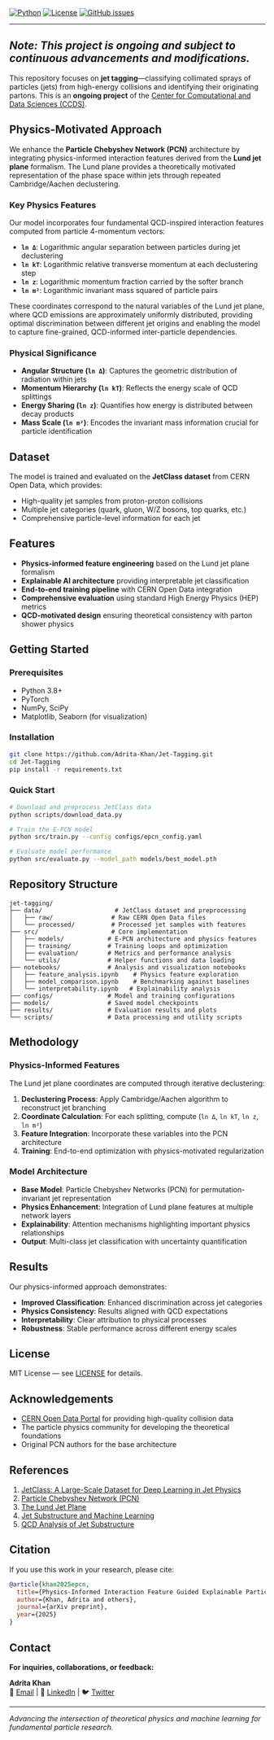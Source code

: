 

[![Python](https://img.shields.io/badge/Python-3.8+-blue.svg)](https://python.org)
[![License](https://img.shields.io/badge/License-MIT-yellow.svg)](LICENSE)
[![GitHub issues](https://img.shields.io/github/issues/Adrita-Khan/Jet-Tagging)](https://github.com/Adrita-Khan/Jet-Tagging/issues)

----
*Note: This project is ongoing and subject to continuous advancements and modifications.*
----

This repository focuses on **jet tagging**—classifying collimated sprays of particles (jets) from high-energy collisions and identifying their originating partons. This is an **ongoing project** of the [Center for Computational and Data Sciences (CCDS)](https://ccds.ai/).

## Physics-Motivated Approach

We enhance the **Particle Chebyshev Network (PCN)** architecture by integrating physics-informed interaction features derived from the **Lund jet plane** formalism. The Lund plane provides a theoretically motivated representation of the phase space within jets through repeated Cambridge/Aachen declustering.

### Key Physics Features

Our model incorporates four fundamental QCD-inspired interaction features computed from particle 4-momentum vectors:

- **`ln Δ`**: Logarithmic angular separation between particles during jet declustering
- **`ln kT`**: Logarithmic relative transverse momentum at each declustering step  
- **`ln z`**: Logarithmic momentum fraction carried by the softer branch
- **`ln m²`**: Logarithmic invariant mass squared of particle pairs

These coordinates correspond to the natural variables of the Lund jet plane, where QCD emissions are approximately uniformly distributed, providing optimal discrimination between different jet origins and enabling the model to capture fine-grained, QCD-informed inter-particle dependencies.

### Physical Significance

- **Angular Structure (`ln Δ`)**: Captures the geometric distribution of radiation within jets
- **Momentum Hierarchy (`ln kT`)**: Reflects the energy scale of QCD splittings 
- **Energy Sharing (`ln z`)**: Quantifies how energy is distributed between decay products
- **Mass Scale (`ln m²`)**: Encodes the invariant mass information crucial for particle identification

## Dataset

The model is trained and evaluated on the **JetClass dataset** from CERN Open Data, which provides:
- High-quality jet samples from proton-proton collisions
- Multiple jet categories (quark, gluon, W/Z bosons, top quarks, etc.)
- Comprehensive particle-level information for each jet

## Features

- **Physics-informed feature engineering** based on the Lund jet plane formalism
- **Explainable AI architecture** providing interpretable jet classification
- **End-to-end training pipeline** with CERN Open Data integration
- **Comprehensive evaluation** using standard High Energy Physics (HEP) metrics
- **QCD-motivated design** ensuring theoretical consistency with parton shower physics

## Getting Started

### Prerequisites
- Python 3.8+
- PyTorch
- NumPy, SciPy
- Matplotlib, Seaborn (for visualization)

### Installation

```bash
git clone https://github.com/Adrita-Khan/Jet-Tagging.git
cd Jet-Tagging
pip install -r requirements.txt
```

### Quick Start

```bash
# Download and preprocess JetClass data
python scripts/download_data.py

# Train the E-PCN model
python src/train.py --config configs/epcn_config.yaml

# Evaluate model performance
python src/evaluate.py --model_path models/best_model.pth
```

## Repository Structure

```
jet-tagging/
├── data/                    # JetClass dataset and preprocessing
│   ├── raw/                # Raw CERN Open Data files  
│   └── processed/          # Processed jet samples with features
├── src/                    # Core implementation
│   ├── models/            # E-PCN architecture and physics features
│   ├── training/          # Training loops and optimization
│   ├── evaluation/        # Metrics and performance analysis
│   └── utils/             # Helper functions and data loading
├── notebooks/             # Analysis and visualization notebooks
│   ├── feature_analysis.ipynb    # Physics feature exploration
│   ├── model_comparison.ipynb    # Benchmarking against baselines
│   └── interpretability.ipynb   # Explainability analysis
├── configs/               # Model and training configurations
├── models/                # Saved model checkpoints
├── results/               # Evaluation results and plots
└── scripts/               # Data processing and utility scripts
```

## Methodology

### Physics-Informed Features

The Lund jet plane coordinates are computed through iterative declustering:

1. **Declustering Process**: Apply Cambridge/Aachen algorithm to reconstruct jet branching
2. **Coordinate Calculation**: For each splitting, compute (`ln Δ`, `ln kT`, `ln z`, `ln m²`)
3. **Feature Integration**: Incorporate these variables into the PCN architecture
4. **Training**: End-to-end optimization with physics-motivated regularization

### Model Architecture

- **Base Model**: Particle Chebyshev Networks (PCN) for permutation-invariant jet representation
- **Physics Enhancement**: Integration of Lund plane features at multiple network layers
- **Explainability**: Attention mechanisms highlighting important physics relationships
- **Output**: Multi-class jet classification with uncertainty quantification

## Results

Our physics-informed approach demonstrates:
- **Improved Classification**: Enhanced discrimination across jet categories
- **Physics Consistency**: Results aligned with QCD expectations
- **Interpretability**: Clear attribution to physical processes
- **Robustness**: Stable performance across different energy scales

## License

MIT License — see [LICENSE](LICENSE) for details.

## Acknowledgements

- [CERN Open Data Portal](http://opendata.cern.ch/) for providing high-quality collision data
- The particle physics community for developing the theoretical foundations
- Original PCN authors for the base architecture

## References

1. [JetClass: A Large-Scale Dataset for Deep Learning in Jet Physics](https://link.springer.com/article/10.1007/JHEP07(2024)247)
2. [Particle Chebyshev Network (PCN)](https://proceedings.mlr.press/v162/qu22b.html)  
3. [The Lund Jet Plane](https://link.springer.com/article/10.1007/JHEP12(2018)064)
4. [Jet Substructure and Machine Learning](https://iopscience.iop.org/article/10.1088/1674-1137/ad7f3d/meta)
5. [QCD Analysis of Jet Substructure](https://journals.aps.org/prd/abstract/10.1103/PhysRevD.101.056019)

## Citation

If you use this work in your research, please cite:

```bibtex
@article{khan2025epcn,
  title={Physics-Informed Interaction Feature Guided Explainable Particle Chebyshev Networks (E-PCN) for Jet Tagging},
  author={Khan, Adrita and others},
  journal={arXiv preprint},
  year={2025}
}
```

## Contact

**For inquiries, collaborations, or feedback:**

**Adrita Khan**  
📧 [Email](mailto:adrita.khan.official@gmail.com) | 💼 [LinkedIn](https://www.linkedin.com/in/adrita-khan) | 🐦 [Twitter](https://x.com/Adrita_)

---

*Advancing the intersection of theoretical physics and machine learning for fundamental particle research.*
